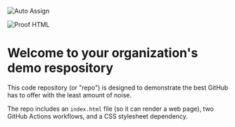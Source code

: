 ![Auto Assign](https://github.com/Squeeze-lab/demo-repository/actions/workflows/auto-assign.yml/badge.svg)

![Proof HTML](https://github.com/Squeeze-lab/demo-repository/actions/workflows/proof-html.yml/badge.svg)

# Welcome to your organization's demo respository
This code repository (or "repo") is designed to demonstrate the best GitHub has to offer with the least amount of noise.

The repo includes an `index.html` file (so it can render a web page), two GitHub Actions workflows, and a CSS stylesheet dependency.
